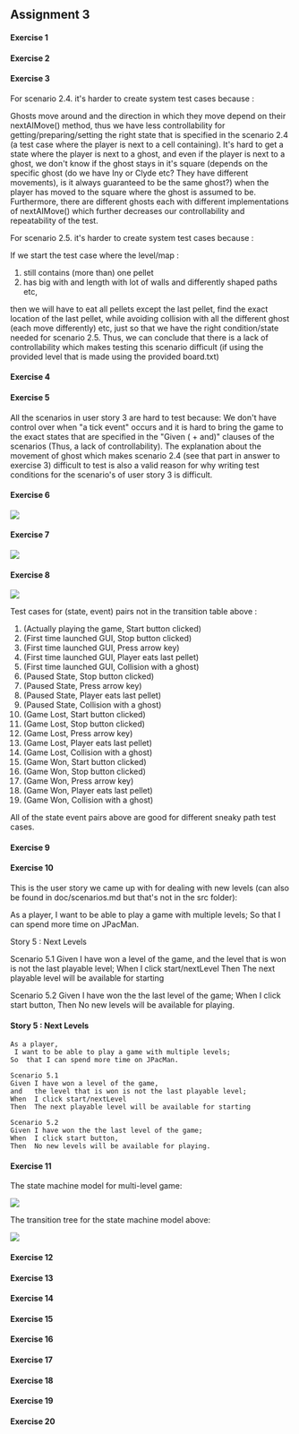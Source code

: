 ## Assignment 3

#### Exercise 1

 
#### Exercise 2


#### Exercise 3  

For scenario 2.4. it's harder to create system test cases because :

   Ghosts move around and the direction in which they
   move depend on their nextAIMove() method, thus we have less 
   controllability for getting/preparing/setting the right state
   that is specified in the scenario 2.4 (a test case where the player is
   next to a cell containing). It's hard to get a state where the player is next to a ghost,
   and even if the player is next to a ghost,
   we don't know if the ghost stays in it's square (depends on the specific ghost 
   (do we have Iny or Clyde etc? They have different movements), is it always guaranteed to be the same ghost?)
   when the player has moved to the square where the ghost is assumed to be. 
   Furthermore, there are different ghosts
   each with different implementations of nextAIMove() which further decreases 
   our controllability and repeatability of the test. 
   
For scenario 2.5. it's harder to create system test cases because :

If we start the test case where the level/map : 
1. still contains (more than) one pellet
2. has big with and length with lot of walls and differently shaped paths
etc,

then we will have to eat all pellets except the last pellet,
 find the exact location of the last pellet, while avoiding 
 collision with all the different ghost (each move differently) etc, 
 just so that we have the right condition/state needed for scenario 2.5.
 Thus, we can conclude that there is a lack of controllability which makes testing
 this scenario difficult (if using the provided level that is made using the  provided board.txt)
 
#### Exercise 4


#### Exercise 5

All the scenarios in user story 3 are hard to test because:
We don't have control over when "a tick event" occurs and 
it is hard to bring the game to the exact states that are specified in 
the "Given ( + and)" clauses of the scenarios  (Thus, a lack of controllability).
The explanation about the movement of ghost which makes scenario 2.4 (see that part in answer to exercise 3) 
difficult to test is also a valid reason for why writing test conditions for the scenario's of user story 3 
is difficult. 

#### Exercise 6

<img src = "https://cdn.discordapp.com/attachments/546026199197941775/589122154134503455/unknown.png">

#### Exercise 7

<img src = "https://cdn.discordapp.com/attachments/546026199197941775/589122285743374337/unknown.png">

#### Exercise 8

<img src = "https://cdn.discordapp.com/attachments/546026199197941775/589124840091549713/unknown.png">

Test cases for (state, event) pairs not in the transition table above :
1. (Actually playing the game, Start button clicked)
2. (First time launched GUI, Stop button clicked)
3. (First time launched GUI, Press arrow key)
4. (First time launched GUI, Player eats last pellet)
5. (First time launched GUI, Collision with a ghost)
6. (Paused State, Stop button clicked)
7. (Paused State, Press arrow key)
8. (Paused State, Player eats last pellet)
9. (Paused State, Collision with a ghost)
10. (Game Lost, Start button clicked)
11. (Game Lost, Stop button clicked)
12. (Game Lost, Press arrow key)
13. (Game Lost, Player eats last pellet)
14. (Game Lost, Collision with a ghost)
15. (Game Won, Start button clicked)
16. (Game Won, Stop button clicked)
17. (Game Won, Press arrow key)
18. (Game Won, Player eats last pellet)
19. (Game Won, Collision with a ghost)

All of the state event pairs above are good for different sneaky path test cases.

#### Exercise 9


#### Exercise 10

This is the user story we came up with for dealing with new levels 
(can also be found in doc/scenarios.md but that's not in the src folder):


As a player,
 I want to be able to play a game with multiple levels;
So  that I can spend more time on JPacMan.

Story 5 : Next Levels

Scenario 5.1
Given I have won a level of the game,
and   the level that is won is not the last playable level;
When  I click start/nextLevel
Then  The next playable level will be available for starting

Scenario 5.2
Given I have won the the last level of the game;
When  I click start button,
Then  No new levels will be available for playing.

#### Story 5 : Next Levels

```
As a player,
 I want to be able to play a game with multiple levels;
So  that I can spend more time on JPacMan.

Scenario 5.1
Given I have won a level of the game,
and   the level that is won is not the last playable level;
When  I click start/nextLevel
Then  The next playable level will be available for starting

Scenario 5.2
Given I have won the the last level of the game;
When  I click start button,
Then  No new levels will be available for playing.
```

#### Exercise 11

The state machine model for multi-level game:

<img src = "https://cdn.discordapp.com/attachments/546026199197941775/589122447085797420/unknown.png">

The transition tree for the state machine model above:

<img src = "https://cdn.discordapp.com/attachments/546026199197941775/589122589704716298/unknown.png">

#### Exercise 12


#### Exercise 13


#### Exercise 14


#### Exercise 15


#### Exercise 16


#### Exercise 17


#### Exercise 18


#### Exercise 19


#### Exercise 20

